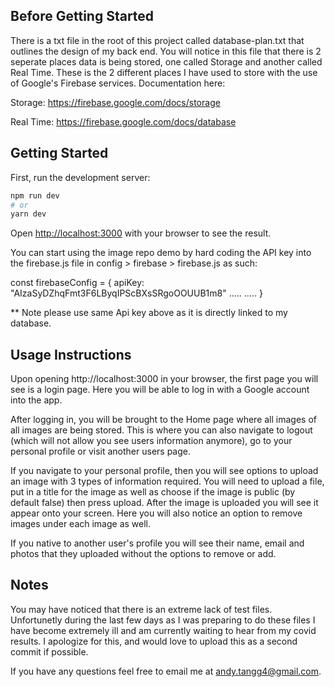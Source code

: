 ## Before Getting Started

There is a txt file in the root of this project called database-plan.txt that outlines the design of my back end. You will notice in this file that there is 2 seperate places data is being stored, one called Storage and another called Real Time. These is the 2 different places I have used to store with the use of Google's Firebase services. Documentation here:

Storage:
https://firebase.google.com/docs/storage

Real Time:
https://firebase.google.com/docs/database

## Getting Started

First, run the development server:

```bash
npm run dev
# or
yarn dev
```

Open [http://localhost:3000](http://localhost:3000) with your browser to see the result.

You can start using the image repo demo by hard coding the API key into the firebase.js file in config > firebase > firebase.js as such:

const firebaseConfig = {
apiKey: "AIzaSyDZhqFmt3F6LByqIPScBXsSRgoOOUUB1m8"
.....
.....
}

** Note please use same Api key above as it is directly linked to my database.

## Usage Instructions

Upon opening http://localhost:3000 in your browser, the first page you will see is a login page. Here you will be able to log in with a Google account into the app. 

After logging in, you will be brought to the Home page where all images of all images are being stored. This is where you can also navigate to logout (which will not allow you see users information anymore), go to your personal profile or visit another users page. 

If you navigate to your personal profile, then you will see options to upload an image with 3 types of information required. You will need to upload a file, put in a title for the image as well as choose if the image is public (by default false) then press upload. After the image is uploaded you will see it appear onto your screen. Here you will also notice an option to remove images under each image as well.

If you native to another user's profile you will see their name, email and photos that they uploaded without the options to remove or add.

## Notes

You may have noticed that there is an extreme lack of test files. Unfortunetly during the last few days as I was preparing to do these files I have become extremely ill and am currently waiting to hear from my covid results. I apologize for this, and would love to upload this as a second commit if possible. 

If you have any questions feel free to email me at andy.tangg4@gmail.com.

